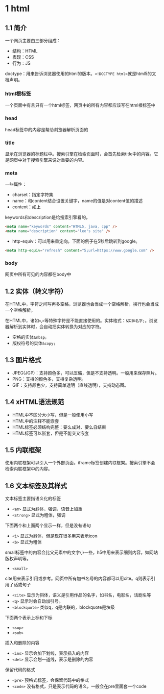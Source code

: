 # 1 html

## 1.1 简介

一个网页主要由三部分组成：

- 结构：HTML
- 表现：CSS
- 行为：JS

doctype：用来告诉浏览器使用的html的版本。`<!DOCTYPE html>`就是html5的文档声明。

### html根标签

一个页面中有且只有一个html标签，网页中的所有内容都应该写在html根标签中

### head

head标签中的内容是帮助浏览器解析页面的

### title

显示在浏览器的标题栏中。搜索引擎在检索页面时，会首先检索title中的内容。它是网页中对于搜索引擎来说对重要的内容。

### meta

一些属性：

- charset：指定字符集
- name：和content结合设置关键字，name的值是对content值的描述
- content：如上

keywords和description是给搜索引擎看的。

```html
<meta name="keywords" content="HTML5, java, cpp" />
<meta name="description" content="leo's site" />
```

- http-equiv：可以用来重定向。下面的例子在5秒后跳转到google。

```html
<meta http-equiv="refresh" content="5;url=https://www.google.com" />
```

### body

网页中所有可见的内容都在body中

## 1.2 实体（转义字符）

在HTML中，字符之间写再多空格，浏览器也会当成一个空格解析，换行也会当成一个空格解析。

在HTML中，诸如`<`,`>`等特殊字符是不能直接使用的。实体格式：`&实体名字;`。浏览器解析到实体时，会自动把实体转换为对应的字符。

- 空格的实体`&nbsp;`
- 版权符号的实体`&copy;`

## 1.3 图片格式

- JPEG(JGP)：支持颜色多，可以压缩，但是不支持透明。一般用来保存照片。
- PNG：支持的颜色多，支持复杂透明。
- GIF：支持颜色少，支持简单透明（直线透明），支持动态图。

## 1.4 xHTML语法规范

- HTML中不区分大小写，但是一般使用小写
- HTML中的注释不能嵌套
- HTML标签必须结构完整：要么成对、要么自结束
- HTML标签可以嵌套，但是不能交叉嵌套

## 1.5 内联框架

使用内联框架可以引入一个外部页面，iframe标签创建内联框架。搜索引擎不会检索内联框架中的内容。

## 1.6 文本标签及其样式

文本标签主要指语义化的标签

- `<em>` 显式为斜体，强调，语音上加重
- `<strong>` 显式为粗体，强调

下面两个和上面两个显示一样，但是没有语句

- `<i>` 显式为斜体，但是现在很多用来表示icon
- `<b>` 显式为粗体

small标签中的内容会比父元素中的文字小一些，h5中用来表示细则内容，如网站版权声明等。

- `<small>`

cite用来表示引用或参考。网页中所有加书名号的内容都可以用cite。q则表示引用了话或句子

- `<cite>` 显示为斜体，语义是引用作品的名字，如书名，电影名，话剧名等
- `<q>` 显示时会自动加引号。
- `<blockquote>` 类似q，q是内联的，blockquote是块级

下面两个表示上标和下标

- `<sup>`
- `<sub>`

插入和删除的内容

- `<ins>` 显示会加下划线，表示插入的内容
- `<del>` 显示会划一道线，表示是删除的内容

保留代码的格式

- `<pre>` 预格式标签，会保留代码中的格式
- `<code>` 没有格式，只是表示代码的语义。一般会在pre里面套一个code

